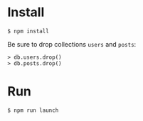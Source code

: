 # Install 

```
$ npm install
```

Be sure to drop collections `users` and `posts`:

```
> db.users.drop()
> db.posts.drop()
```

# Run

```
$ npm run launch
```
